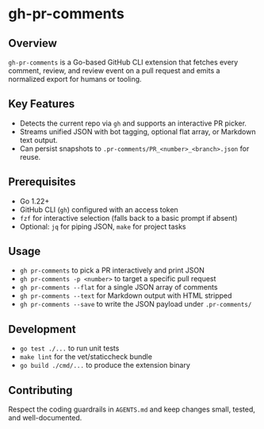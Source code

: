 # gh-pr-comments

## Overview
`gh-pr-comments` is a Go-based GitHub CLI extension that fetches every comment, review, and review event on a pull request and emits a normalized export for humans or tooling.

## Key Features
- Detects the current repo via `gh` and supports an interactive PR picker.
- Streams unified JSON with bot tagging, optional flat array, or Markdown text output.
- Can persist snapshots to `.pr-comments/PR_<number>_<branch>.json` for reuse.

## Prerequisites
- Go 1.22+
- GitHub CLI (`gh`) configured with an access token
- `fzf` for interactive selection (falls back to a basic prompt if absent)
- Optional: `jq` for piping JSON, `make` for project tasks

## Usage
- `gh pr-comments` to pick a PR interactively and print JSON
- `gh pr-comments -p <number>` to target a specific pull request
- `gh pr-comments --flat` for a single JSON array of comments
- `gh pr-comments --text` for Markdown output with HTML stripped
- `gh pr-comments --save` to write the JSON payload under `.pr-comments/`

## Development
- `go test ./...` to run unit tests
- `make lint` for the vet/staticcheck bundle
- `go build ./cmd/...` to produce the extension binary

## Contributing
Respect the coding guardrails in `AGENTS.md` and keep changes small, tested, and well-documented.
